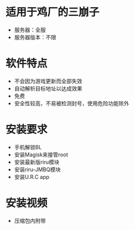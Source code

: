

# 适用于鸡厂的三崩子
* 服务器：全服
* 服务器版本：不限

# 软件特点
* 不会因为游戏更新而全部失效
* 自动解析目标地址以达成效果
* 免费
* 安全性较高，不易被检测封号，使用危险功能除外

# 安装要求
* 手机解锁BL
* 安装Magisk来接管root
* 安装最新版riru模块
* 安装riru-JMBQ模块
* 安装U.R.C app

# 安装视频
* 压缩包内附带
